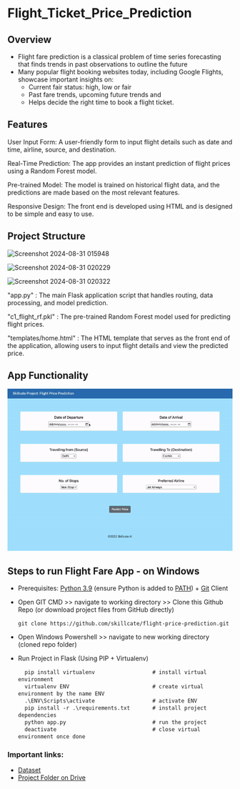 # Flight_Ticket_Price_Prediction
## Overview
* Flight fare prediction is a classical problem of time series forecasting that finds trends in past observations to outline the future
* Many popular flight booking websites today, including Google Flights, showcase important insights on:
  * Current fair status: high, low or fair
  * Past fare trends, upcoming future trends and 
  * Helps decide the right time to book a flight ticket.
## Features
User Input Form: A user-friendly form to input flight details such as date and time, airline, source, and destination.

Real-Time Prediction: The app provides an instant prediction of flight prices using a Random Forest model.

Pre-trained Model: The model is trained on historical flight data, and the predictions are made based on the most relevant features.

Responsive Design: The front end is developed using HTML and is designed to be simple and easy to use.

## Project Structure
![Screenshot 2024-08-31 015948](https://github.com/user-attachments/assets/c48c2111-1689-4920-a843-5ec4aad5862e)

![Screenshot 2024-08-31 020229](https://github.com/user-attachments/assets/15f60752-95dc-45f6-b59c-e0f119298776)

![Screenshot 2024-08-31 020322](https://github.com/user-attachments/assets/46b653e4-aa0c-400b-958f-00a09c20386e)


"app.py" : The main Flask application script that handles routing, data processing, and model prediction.

"c1_flight_rf.pkl" : The pre-trained Random Forest model used for predicting flight prices.

"templates/home.html" : The HTML template that serves as the front end of the application, allowing users to input flight details and view the predicted price.

## App Functionality
![](templates/App_Functionality.gif)

## Steps to run Flight Fare App - on Windows

* Prerequisites: [Python 3.9](https://www.python.org/downloads/) (ensure Python is added to [PATH](https://medium.com/co-learning-lounge/how-to-download-install-python-on-windows-2021-44a707994013)) + [Git](https://git-scm.com/downloads) Client 
* Open GIT CMD >> navigate to working directory >> Clone this Github Repo (or download project files from GitHub directly)

      git clone https://github.com/skillcate/flight-price-prediction.git  
* Open Windows Powershell >> navigate to new working directory (cloned repo folder)
* Run Project in Flask (Using PIP + Virtualenv)
 
        pip install virtualenv                  # install virtual environment        
        virtualenv ENV                          # create virtual environment by the name ENV
        .\ENV\Scripts\activate                  # activate ENV
        pip install -r .\requirements.txt       # install project dependencies
        python app.py                           # run the project
        deactivate                              # close virtual environment once done
  

### Important links:

* [Dataset](https://www.kaggle.com/datasets/nikhilmittal/flight-fare-prediction-mh)
* [Project Folder on Drive](https://drive.google.com/drive/folders/1vnapi048bbmoXyoxOLLX6W_tA6a1uQ9w?usp=sharing)

